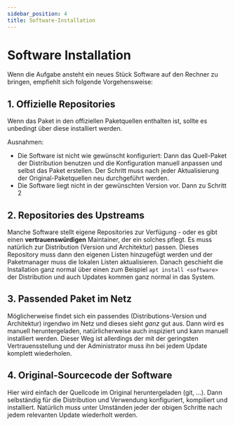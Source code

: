 ```yaml
---
sidebar_position: 4
title: Software-Installation
---
```


# Software Installation

Wenn die Aufgabe ansteht ein neues Stück Software auf den Rechner zu bringen,
empfiehlt sich folgende Vorgehensweise:

## 1. Offizielle Repositories

Wenn das Paket in den offiziellen Paketquellen enthalten ist, sollte es unbedingt
über diese installiert werden.

Ausnahmen:
- Die Software ist nicht wie gewünscht konfiguriert: Dann das Quell-Paket der Distribution
benutzen und die Konfiguration manuell anpassen und selbst das Paket erstellen. Der Schritt
muss nach jeder Aktualisierung der Original-Paketquellen neu durchgeführt werden.
- Die Software liegt nicht in der gewünschten Version vor. Dann zu Schritt 2

## 2. Repositories des Upstreams

Manche Software stellt eigene Repositories zur Verfügung - oder es gibt einen **vertrauenswürdigen**
Maintainer, der ein solches pflegt. Es muss natürlich zur Distribution (Version und Architektur)
passen. Dieses Repository muss dann den eigenen Listen hinzugefügt werden und der Paketmanager
muss die lokalen Listen aktualisieren.
Danach geschieht die Installation ganz normal über einen zum Beispiel `apt install <software>`
der Distribution und auch Updates kommen ganz normal in das System.

## 3. Passended Paket im Netz

Möglicherweise findet sich ein passendes (Distributions-Version und Architektur) irgendwo
im Netz und dieses sieht *ganz* gut aus. Dann wird es manuell heruntergeladen, natürlicherweise
auch inspiziert und kann manuell installiert werden. Dieser Weg ist allerdings der mit der
geringsten Vertrauensstellung und der Administrator muss ihn bei jedem Update komplett 
wiederholen.

## 4. Original-Sourcecode der Software

Hier wird einfach der Quellcode im Original heruntergeladen (git, ...). Dann selbständig für die
Distribution und Verwendung konfiguriert, kompiliert und installiert. Natürlich muss unter 
Umständen jeder der obigen Schritte nach jedem relevanten Update wiederholt werden.

